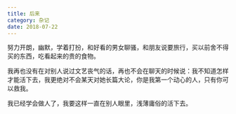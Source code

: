 ```yaml
---
title: 后来
category: 杂记
date: 2018-07-22
---
```


努力开朗，幽默，学着打扮，和好看的男女聊骚，和朋友说要旅行，买以前舍不得买的东西，吃看起来的贵的食物。

我再也没有在对别人说过文艺丧气的话，再也不会在聊天的时候说：我不知道怎样才能活下去，我更绝对不会某天对她长篇大论，你是我第一个动心的人，只有你可以救我。

我已经学会做人了，我要这样一直在别人眼里，浅薄庸俗的活下去。